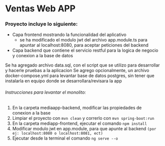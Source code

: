 # Ventas Web APP

### Proyecto incluye lo siguiente:

* Capa frontend mostrando la funcionalidad del aplicativo 
    - se ha modificado el modulo jwt del archivo app.module.ts para apuntar al localhost:8080, para aceptar peticiones del backend
* Capa backend que contiene el servicio restful para la logica de negocio y conexion a la base de datos

Se ha agregado archivo data.sql, con el script que se utilizo para desarrollar y hacerle pruebas a la aplicacion
Se agrego opcionalmente, un archivo docker-compose.yml para levantar base de datos postgres, sin tener que instalarla en equipo donde se desarrollara/revisara la app

###### Instrucciones para levantar el monolito:

1. En la carpeta mediaapp-backend, modificar las propiedades de conexion a la base
2. Limpiar el proyecto con `mvn clean` y correrlo con `mvn spring-boot:run`
3. En la carpeta mediapp-frontend, ejecutar el comando `npm install` 
4. Modificar modulo jwt en app.module, para que apunte al backend `(por ej: localhost:8080 o localhost:8081, ect)`
5. Ejecutar desde la terminal el comando `ng serve --o`




